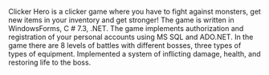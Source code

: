 Clicker Hero is a clicker game where you have to fight against monsters, get new items in your inventory and get stronger!
The game is written in WindowsForms, C # 7.3, .NET.
The game implements authorization and registration of your personal accounts using MS SQL and ADO.NET. 
In the game there are 8 levels of battles with different bosses, three types of types of equipment. Implemented a system of inflicting damage, health, and restoring life to the boss.

